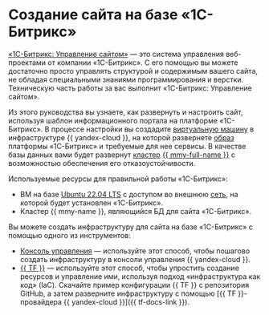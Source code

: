 # Создание сайта на базе «1С-Битрикс»


[«1С-Битрикс: Управление сайтом»](https://www.1c-bitrix.ru/products/cms/) — это система управления веб-проектами от компании «1С-Битрикс». С его помощью вы можете достаточно просто управлять структурой и содержимым вашего сайта, не обладая специальными знаниями программирования и верстки. Техническую часть работы за вас выполнит «1С-Битрикс: Управление сайтом».

Из этого руководства вы узнаете, как развернуть и настроить сайт, используя шаблон информационного портала на платформе «1С-Битрикс». В процессе настройки вы создадите [виртуальную машину](../../compute/concepts/vm.md) в инфраструктуре {{ yandex-cloud }}, на которой развернете [образ](../../compute/concepts/image.md) платформы «1С-Битрикс» и требуемые для нее сервисы. В качестве базы данных вами будет развернут [кластер](../../managed-mysql/concepts/index.md) [{{ mmy-full-name }}](../../managed-mysql/) с возможностью обеспечения его отказоустойчивости.

Используемые ресурсы для правильной работы «1С-Битрикс»:
* ВМ на базе [Ubuntu 22.04 LTS](/marketplace/products/yc/ubuntu-22-04-lts) с доступом во внешнюю [сеть](../../vpc/concepts/network.md#network), на которой будет установлен «1С-Битрикс».
* Кластер {{ mmy-name }}, являющийся БД для сайта «1С-Битрикс».

Вы можете создать инфраструктуру для сайта на базе «1С-Битрикс» с помощью одного из инструментов:
* [Консоль управления](../../tutorials/web/bitrix-website/console.md) — используйте этот способ, чтобы пошагово создать инфраструктуру в консоли управления {{ yandex-cloud }}.
* [{{ TF }}](../../tutorials/web/bitrix-website/terraform.md) — используйте этот способ, чтобы упростить создание ресурсов и управление ими, используя подход «инфраструктура как код» (IaC). Скачайте пример конфигурации {{ TF }} с репозитория GitHub, а затем разверните инфраструктуру с помощью [{{ TF }}-провайдера {{ yandex-cloud }}]({{ tf-docs-link }}).
